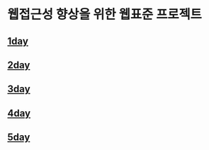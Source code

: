 # 웹접근성 향상을 위한 웹표준 프로젝트 
 
## [1day](https://github.com/mousigner/mousigner.github.io/tree/master/md/1day)
 
## [2day](https://github.com/mousigner/mousigner.github.io/tree/master/md/2day)
 
## [3day](https://github.com/mousigner/mousigner.github.io/tree/master/md/3day)

## [4day](https://github.com/mousigner/mousigner.github.io/tree/master/md/4day)

## [5day](https://github.com/mousigner/mousigner.github.io/tree/master/md/5day)
